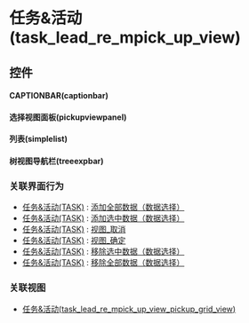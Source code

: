 # 任务&活动(task_lead_re_mpick_up_view)  <!-- {docsify-ignore-all} -->



## 控件
#### CAPTIONBAR(captionbar)
#### 选择视图面板(pickupviewpanel)
#### 列表(simplelist)
#### 树视图导航栏(treeexpbar)


### 关联界面行为
  * [任务&活动(TASK)](module/crm/task) : [添加全部数据（数据选择）](module/crm/task#界面行为)
  * [任务&活动(TASK)](module/crm/task) : [添加选中数据（数据选择）](module/crm/task#界面行为)
  * [任务&活动(TASK)](module/crm/task) : [视图_取消](module/crm/task#界面行为)
  * [任务&活动(TASK)](module/crm/task) : [视图_确定](module/crm/task#界面行为)
  * [任务&活动(TASK)](module/crm/task) : [移除选中数据（数据选择）](module/crm/task#界面行为)
  * [任务&活动(TASK)](module/crm/task) : [移除全部数据（数据选择）](module/crm/task#界面行为)

### 关联视图
  * [任务&活动(task_lead_re_mpick_up_view_pickup_grid_view)](app/view/task_lead_re_mpick_up_view_pickup_grid_view)

<script>
 const { createApp } = Vue
  createApp({
    data() {
      return {

      }
    }
  }).use(ElementPlus).mount('#app')
</script>